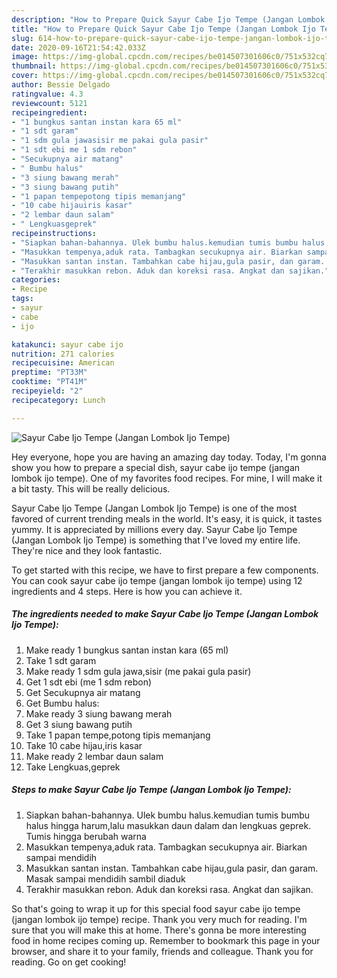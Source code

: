 ```yaml
---
description: "How to Prepare Quick Sayur Cabe Ijo Tempe (Jangan Lombok Ijo Tempe)"
title: "How to Prepare Quick Sayur Cabe Ijo Tempe (Jangan Lombok Ijo Tempe)"
slug: 614-how-to-prepare-quick-sayur-cabe-ijo-tempe-jangan-lombok-ijo-tempe
date: 2020-09-16T21:54:42.033Z
image: https://img-global.cpcdn.com/recipes/be014507301606c0/751x532cq70/sayur-cabe-ijo-tempe-jangan-lombok-ijo-tempe-foto-resep-utama.jpg
thumbnail: https://img-global.cpcdn.com/recipes/be014507301606c0/751x532cq70/sayur-cabe-ijo-tempe-jangan-lombok-ijo-tempe-foto-resep-utama.jpg
cover: https://img-global.cpcdn.com/recipes/be014507301606c0/751x532cq70/sayur-cabe-ijo-tempe-jangan-lombok-ijo-tempe-foto-resep-utama.jpg
author: Bessie Delgado
ratingvalue: 4.3
reviewcount: 5121
recipeingredient:
- "1 bungkus santan instan kara 65 ml"
- "1 sdt garam"
- "1 sdm gula jawasisir me pakai gula pasir"
- "1 sdt ebi me 1 sdm rebon"
- "Secukupnya air matang"
- " Bumbu halus"
- "3 siung bawang merah"
- "3 siung bawang putih"
- "1 papan tempepotong tipis memanjang"
- "10 cabe hijauiris kasar"
- "2 lembar daun salam"
- " Lengkuasgeprek"
recipeinstructions:
- "Siapkan bahan-bahannya. Ulek bumbu halus.kemudian tumis bumbu halus hingga harum,lalu masukkan daun dalam dan lengkuas geprek. Tumis hingga berubah warna"
- "Masukkan tempenya,aduk rata. Tambagkan secukupnya air. Biarkan sampai mendidih"
- "Masukkan santan instan. Tambahkan cabe hijau,gula pasir, dan garam. Masak sampai mendidih sambil diaduk"
- "Terakhir masukkan rebon. Aduk dan koreksi rasa. Angkat dan sajikan."
categories:
- Recipe
tags:
- sayur
- cabe
- ijo

katakunci: sayur cabe ijo 
nutrition: 271 calories
recipecuisine: American
preptime: "PT33M"
cooktime: "PT41M"
recipeyield: "2"
recipecategory: Lunch

---
```



![Sayur Cabe Ijo Tempe (Jangan Lombok Ijo Tempe)](https://img-global.cpcdn.com/recipes/be014507301606c0/751x532cq70/sayur-cabe-ijo-tempe-jangan-lombok-ijo-tempe-foto-resep-utama.jpg)

Hey everyone, hope you are having an amazing day today. Today, I'm gonna show you how to prepare a special dish, sayur cabe ijo tempe (jangan lombok ijo tempe). One of my favorites food recipes. For mine, I will make it a bit tasty. This will be really delicious.



Sayur Cabe Ijo Tempe (Jangan Lombok Ijo Tempe) is one of the most favored of current trending meals in the world. It's easy, it is quick, it tastes yummy. It is appreciated by millions every day. Sayur Cabe Ijo Tempe (Jangan Lombok Ijo Tempe) is something that I've loved my entire life. They're nice and they look fantastic.


To get started with this recipe, we have to first prepare a few components. You can cook sayur cabe ijo tempe (jangan lombok ijo tempe) using 12 ingredients and 4 steps. Here is how you can achieve it.

<!--inarticleads1-->

##### The ingredients needed to make Sayur Cabe Ijo Tempe (Jangan Lombok Ijo Tempe):

1. Make ready 1 bungkus santan instan kara (65 ml)
1. Take 1 sdt garam
1. Make ready 1 sdm gula jawa,sisir (me pakai gula pasir)
1. Get 1 sdt ebi (me 1 sdm rebon)
1. Get Secukupnya air matang
1. Get  Bumbu halus:
1. Make ready 3 siung bawang merah
1. Get 3 siung bawang putih
1. Take 1 papan tempe,potong tipis memanjang
1. Take 10 cabe hijau,iris kasar
1. Make ready 2 lembar daun salam
1. Take  Lengkuas,geprek




<!--inarticleads2-->

##### Steps to make Sayur Cabe Ijo Tempe (Jangan Lombok Ijo Tempe):

1. Siapkan bahan-bahannya. Ulek bumbu halus.kemudian tumis bumbu halus hingga harum,lalu masukkan daun dalam dan lengkuas geprek. Tumis hingga berubah warna
1. Masukkan tempenya,aduk rata. Tambagkan secukupnya air. Biarkan sampai mendidih
1. Masukkan santan instan. Tambahkan cabe hijau,gula pasir, dan garam. Masak sampai mendidih sambil diaduk
1. Terakhir masukkan rebon. Aduk dan koreksi rasa. Angkat dan sajikan.




So that's going to wrap it up for this special food sayur cabe ijo tempe (jangan lombok ijo tempe) recipe. Thank you very much for reading. I'm sure that you will make this at home. There's gonna be more interesting food in home recipes coming up. Remember to bookmark this page in your browser, and share it to your family, friends and colleague. Thank you for reading. Go on get cooking!
